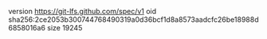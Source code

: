 version https://git-lfs.github.com/spec/v1
oid sha256:2ce2053b300744768490319a0d36bcf1d8a8573aadcfc26be18988d6858016a6
size 19245
